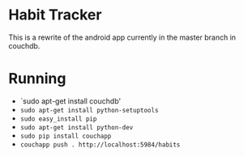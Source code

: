 Habit Tracker
=============

This is a rewrite of the android app currently in the master branch in couchdb.

# Running

* `sudo apt-get install couchdb'
* `sudo apt-get install python-setuptools`
* `sudo easy_install pip`
* `sudo apt-get install python-dev`
* `sudo pip install couchapp`
* `couchapp push . http://localhost:5984/habits`
